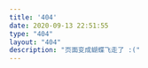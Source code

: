 ```yaml
---
title: '404'
date: 2020-09-13 22:51:55
type: "404"
layout: "404"
description: "页面变成蝴蝶飞走了 :("
---
```

